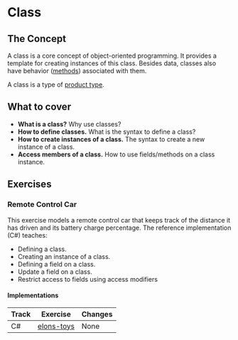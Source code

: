 # Class

## The Concept

A class is a core concept of object-oriented programming. It provides a template for creating instances of this class. Besides data, classes also have behavior ([methods][concept-functions]) associated with them.

A class is a type of [product type][type-product-type].

## What to cover

- **What is a class?** Why use classes?
- **How to define classes.** What is the syntax to define a class?
- **How to create instances of a class.** The syntax to create a new instance of a class.
- **Access members of a class.** How to use fields/methods on a class instance.

## Exercises

### Remote Control Car

This exercise models a remote control car that keeps track of the distance it has driven and its battery charge percentage. The reference implementation (C#) teaches:

- Defining a class.
- Creating an instance of a class.
- Defining a field on a class.
- Update a field on a class.
- Restrict access to fields using access modifiers

#### Implementations

| Track | Exercise                            | Changes |
| ----- | ----------------------------------- | ------- |
| C#    | [elons-toys][implementation-csharp] | None    |

[concept-functions]: ../concepts/functions.md
[type-product-type]: ./product_type.md
[implementation-csharp]: ../../languages/csharp/exercises/concept/elons-toys/.docs/introduction.md
